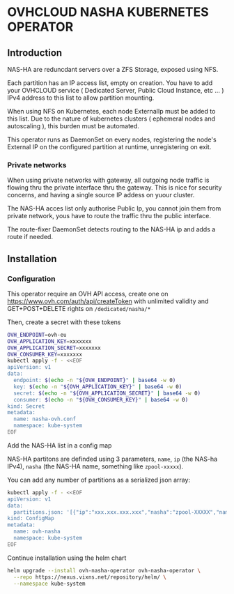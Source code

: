# OVHCLOUD NASHA KUBERNETES OPERATOR

## Introduction

NAS-HA are reduncdant servers over a ZFS Storage, exposed using NFS.

Each partition has an IP access list, empty on creation. You have to add your OVHCLOUD service ( Dedicated Server, Public Cloud Instance, etc ... ) IPv4 address to this list to allow partition mounting.

When using NFS on Kubernetes, each node ExternalIp must be added to this list. Due to the nature of kubernetes clusters ( ephemeral nodes and autoscaling ), this burden must be automated.

This operator runs as DaemonSet on every nodes, registering the node's External IP on the configured partition at runtime, unregistering on exit.

### Private networks

When using private networks with gateway, all outgoing node traffic is flowing thru the private interface thru the gateway. This is nice for security concerns, and having a single source IP addess on yuour cluster.

The NAS-HA acces list only authorise Public Ip, you cannot join them from private network, yous have to route the traffic thru the public interface.

The route-fixer DaemonSet detects routing to the NAS-HA ip and adds a route if needed.

## Installation

### Configuration

This operator require an OVH API access, create one on <https://www.ovh.com/auth/api/createToken> with unlimited validity and GET+POST+DELETE rights on `/dedicated/nasha/*`

Then, create a secret with these tokens

```sh
OVH_ENDPOINT=ovh-eu
OVH_APPLICATION_KEY=xxxxxxx
OVH_APPLICATION_SECRET=xxxxxxx
OVH_CONSUMER_KEY=xxxxxxx
kubectl apply -f - <<EOF
apiVersion: v1
data:
  endpoint: $(echo -n "${OVH_ENDPOINT}" | base64 -w 0)
  key: $(echo -n "${OVH_APPLICATION_KEY}" | base64 -w 0)
  secret: $(echo -n "${OVH_APPLICATION_SECRET}" | base64 -w 0)
  consumer: $(echo -n "${OVH_CONSUMER_KEY}" | base64 -w 0)
kind: Secret
metadata:
  name: nasha-ovh.conf
  namespace: kube-system
EOF
```

Add the NAS-HA list in a config map

NAS-HA partitons are definded using 3 parameters, `name`, `ip` (the NAS-ha IPv4), `nasha` (the NAS-HA name, something like `zpool-xxxxx`).

You can add any number of partitions as a serialized json array:

```sh
kubectl apply -f - <<EOF
apiVersion: v1
data:
  partitions.json: '[{"ip":"xxx.xxx.xxx.xxx","nasha":"zpool-XXXXX","name":"my-partition"}]'
kind: ConfigMap
metadata:
  name: ovh-nasha
  namespace: kube-system
EOF
```

Continue installation using the helm chart

```sh
helm upgrade --install ovh-nasha-operator ovh-nasha-operator \
  --repo https://nexus.vixns.net/repository/helm/ \
  --namespace kube-system
```
